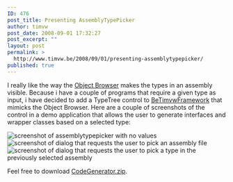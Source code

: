 ```yaml
---
ID: 476
post_title: Presenting AssemblyTypePicker
author: timvw
post_date: 2008-09-01 17:32:27
post_excerpt: ""
layout: post
permalink: >
  http://www.timvw.be/2008/09/01/presenting-assemblytypepicker/
published: true
---
```

<p>I really like the way the <a href="http://msdn.microsoft.com/en-us/library/exy1facf(VS.80).aspx">Object Browser</a> makes the types in an assembly visible. Because i have a couple of programs that require a given type as input, i have decided to add a TypeTree control to <a href="http://www.codeplex.com/BeTimvwFramework">BeTimvwFramework</a> that mimicks the Object Browser. Here are a couple of screenshots of the control in a demo application that allows the user to generate interfaces and wrapper classes based on a selected type:</p>

<img src="http://www.timvw.be/wp-content/images/codegenerator_01.gif" alt="screenshot of assemblytypepicker with no values" />
<br/>
<img src="http://www.timvw.be/wp-content/images/codegenerator_02.gif" alt="screenshot of dialog that requests the user to pick an assembly file"/>
<br/>
<img src="http://www.timvw.be/wp-content/images/codegenerator_03.gif" alt="screenshot of dialog that requests the user to pick a type in the previously selected assembly"/>

<p>Feel free to download <a href="http://www.timvw.be/wp-content/code/csharp/CodeGenerator.zip">CodeGenerator.zip</a>.</p>